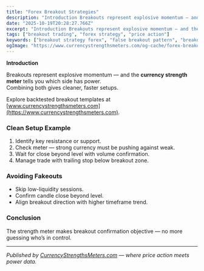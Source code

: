 ```yaml
---
title: "Forex Breakout Strategies"
description: "Introduction Breakouts represent explosive momentum — and the currency strength meter tells you which side has power..."
date: "2025-10-19T20:28:27.766Z"
excerpt: "Introduction Breakouts represent explosive momentum — and the currency strength meter tells you which side has power. Combining both gives cleaner, faster setups. Explore backtested breakout templates at [www.currencystrengthsmeters.com](https://www.currencystrengthsmeters.com). Clean Setup Example 1. Identify key resistance or support. 2. Check meter — strong currency must be pushing against weak. 3...."
tags: ["breakout trading", "forex strategy", "price action"]
keywords: ["breakout strategy forex", "false breakout pattern", "breakout confirmation tools", "volume breakout analysis", "strength-based breakouts"]
ogImage: "https://www.currencystrengthsmeters.com/og-cache/forex-breakout-strategies.jpg"
---
```

**Introduction**

Breakouts represent explosive momentum — and the **currency strength meter** tells you which side has power.  
Combining both gives cleaner, faster setups.

Explore backtested breakout templates at [www.currencystrengthsmeters.com](https://www.currencystrengthsmeters.com).

### Clean Setup Example

1. Identify key resistance or support.  
2. Check meter — strong currency must be pushing against weak.  
3. Wait for close beyond level with volume confirmation.  
4. Manage trade with trailing stop below breakout zone.

### Avoiding Fakeouts

- Skip low-liquidity sessions.  
- Confirm candle close beyond level.  
- Align breakout direction with higher timeframe trend.

### Conclusion

The strength meter makes breakout confirmation objective — no more guessing who’s in control.

---

*Published by [CurrencyStrengthsMeters.com](https://www.currencystrengthsmeters.com) — where price action meets power data.*
